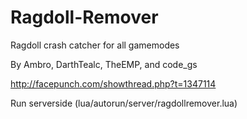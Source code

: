 Ragdoll-Remover
===============

Ragdoll crash catcher for all gamemodes

By Ambro, DarthTealc, TheEMP, and code_gs

http://facepunch.com/showthread.php?t=1347114

Run serverside (lua/autorun/server/ragdollremover.lua)
